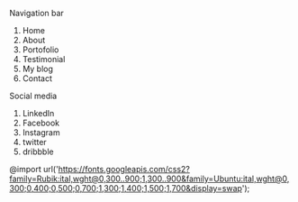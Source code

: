 Navigation bar
1. Home
2. About
3. Portofolio
4. Testimonial
5. My blog
6. Contact

Social media
1. LinkedIn
2. Facebook
3. Instagram
4. twitter
5. dribbble

@import url('https://fonts.googleapis.com/css2?family=Rubik:ital,wght@0,300..900;1,300..900&family=Ubuntu:ital,wght@0,300;0,400;0,500;0,700;1,300;1,400;1,500;1,700&display=swap');